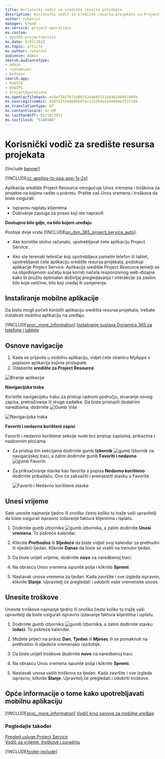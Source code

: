 ```yaml
---
title: Korisnički vodič za središte resursa projekata
description: Korisnički vodič za središte resursa projekata za Project Service
author: ruhercul
manager: kfend
ms.service: project-operations
ms.custom:
- dyn365-projectservice
ms.date: 8/03/2018
ms.topic: article
ms.author: ruhercul
audience: Admin
search.audienceType:
- admin
- customizer
- enduser
search.app:
- D365CE
- D365PS
- ProjectOperations
ms.openlocfilehash: ec6ef1827b71d887524a04c511b44824688749fb
ms.sourcegitcommit: 418fa1fe9d605b8faccc2d5dee1b04b4e753f194
ms.translationtype: HT
ms.contentlocale: hr-HR
ms.lasthandoff: 02/10/2021
ms.locfileid: "5148184"
---
```

# <a name="user-guide-for-project-resource-hub"></a>Korisnički vodič za središte resursa projekata

[!include [banner](../includes/psa-now-project-operations.md)]

[!INCLUDE[cc-applies-to-psa-app-1x-2x](../includes/cc-applies-to-psa-app-1x-2x.md)]

Aplikacija središte Project Resource omogućuje Unos vremena i troškova za projekte na kojima radite u pokretu. Pratite vaš Unos vremena i troškova da biste osigurali:

- Ispravnu naplatu klijentima
- Dobivanje zasluga za posao koji ste napravili

**Dostupno bilo gdje, na bilo kojem uređaju**

Postoje dvije vrste [!INCLUDE[pn_dyn_365_project_service_auto](../includes/pn-dyn-365-project-service-auto.md)]: 

- Ako koristite stolno računalo, upotrebljavat ćete aplikaciju Project Service. 

- Ako ste terenski tehničar koji upotrebljava pametni telefon ili tablet, upotrebljavat ćete aplikaciju središte resursa projekata, podskup aplikacije Project Service. Aplikacija središte Project Resource temelji se na objedinjenom sučelju koje koristi načela responzivnog web-dizajna kako bi pružilo optimalan doživljaj pregledavanja i interakcije za zaslon bilo koje veličine, bilo koji uređaj ili usmjerenje. 


## <a name="install-the-mobile-app"></a>Instaliranje mobilne aplikacije
Da biste mogli početi koristiti aplikaciju središta resursa projekata, trebate instalirati mobilnu aplikaciju na uređaju. 

[!INCLUDE[proc_more_information](../includes/proc-more-information.md)] [Instaliranje sustava Dynamics 365 za telefone i tablete](https://docs.microsoft.com/dynamics365/mobile-app/install-dynamics-365-for-phones-and-tablets)

## <a name="basic-navigation"></a>Osnove navigacije
1.  Kada se prijavite u mobilnu aplikaciju, vidjet ćete stranicu MyApps s popisom aplikacija kojima pristupate. 
2.  Odaberite **središte za Project Resource**.

![Biranje aplikacije](media/chooseApp_1.png "Biranje aplikacije")

**Navigacijska traka**

Koristite navigacijsku traku za pristup radnom području, stvaranje novog zapisa, pretraživanje ili druge zadatke. Da biste pristupili dodatnim naredbama, dodirnite ![Gumb Više](media/MoreButton.png "Gumb Više")

![Navigacijska traka](media/NavBar_2.png "Navigacijska traka")

**Favoriti i nedavno korišteni zapisi**

Favoriti i nedavno korištene sekcije nude brz pristup zapisima, prikazima i nadzornim pločama. 

- Za pristup tim sekcijama dodirnite gumb **Izbornik** ![gumb Izbornik](media/MenuButton.png "Gumb izbornika") na navigacijskoj traci, a zatim dodirnite gumb **Favoriti i nedavno** ![gumb Favoriti](media/FavButton.png "Gumb Favoriti").

- Za prikvačivanje stavke kao favorita s popisa **Nedavno korišteno** dodirnite pribadaču. Ovo će zakvačiti i premjestiti stavku u Favorite.

  ![Favoriti i Nedavno korištene stavke](media/Favs_3.png "Favoriti i Nedavno korištene stavke")
 
## <a name="enter-time"></a>Unesi vrijeme
Sate unosite najmanje tjedno ili onoliko često koliko to traže vaši upravitelji da biste osigurali ispravno izdavanje faktura klijentima i isplatu.

1. Dodirnite gumb izbornika ![gumb izbornika](media/MenuButton.png "Gumb izbornika"), a zatim dodirnite **Unosi vremena**. To pokreće kalendar.

2. Kliknite **Prethodno** ili **Sljedeće** da biste vidjeli svoj kalendar za prethodni ili sljedeći tjedan. Kliknite **Danas** da biste se vratili na trenutni tjedan.

3. Da biste unijeli vrijeme, dodirnite **novo** na naredbenoj traci. 

4. Na obrascu Unos vremena ispunite polja i kliknite **Spremi**.

5. Nastavak unosa vremena za tjedan. Kada završite i sve izgleda ispravno, kliknite **Slanje**. Upravitelj će pregledati i odobriti vaše vremenske unose.

## <a name="enter-expenses"></a>Unesite troškove 
Unesite troškove najmanje tjedno ili onoliko često koliko to traže vaši upravitelji da biste osigurali ispravno izdavanje faktura klijentima i isplatu.

1. Dodirnite gumb izbornika ![gumb Izbornika](media/MenuButton.png "Gumb izbornika"), a zatim dodirnite stavku **Izdaci**. To pokreće kalendar.

2. Možete prijeći na prikaz **Dan**, **Tjedan** ili **Mjesec** ili se pomaknuti na prethodno ili sljedeće vremensko razdoblje. 

3. Da biste unijeli troškove dodirnite **novo** na naredbenoj traci. 

4. Na obrascu Unos vremena ispunite polja i kliknite **Spremi**.

5. Nastavak unosa vaših troškova za tjedan. Kada završite i sve izgleda ispravno, kliknite **Slanje**. Upravitelj će pregledati i odobriti troškove.

## <a name="general-information-on-how-to-use-the-mobile-app"></a>Opće informacije o tome kako upotrebljavati mobilnu aplikaciju 
[!INCLUDE[proc_more_information](../includes/proc-more-information.md)] [Vodič kroz osnove za mobilne uređaje](https://docs.microsoft.com/dynamics365/mobile-app/dynamics-365-phones-tablets-users-guide)

### <a name="see-also"></a>Pogledajte također  
 [Pregled usluge Project Service](../psa/overview.md)   
 [Vodič za vrijeme, troškove i suradnju](../psa/time-expense-collaboration-guide.md)   
 


[!INCLUDE[footer-include](../includes/footer-banner.md)]